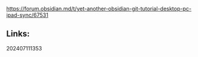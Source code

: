 https://forum.obsidian.md/t/yet-another-obsidian-git-tutorial-desktop-pc-ipad-sync/67531


## Links: 



202407111353
